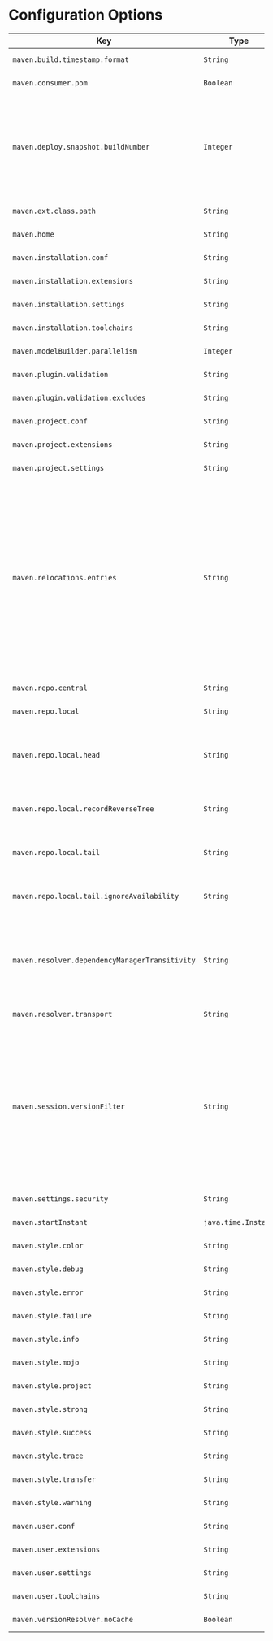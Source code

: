 
# Configuration Options
<!--
Licensed to the Apache Software Foundation (ASF) under one
or more contributor license agreements.  See the NOTICE file
distributed with this work for additional information
regarding copyright ownership.  The ASF licenses this file
to you under the Apache License, Version 2.0 (the
"License"); you may not use this file except in compliance
with the License.  You may obtain a copy of the License at

    http://www.apache.org/licenses/LICENSE-2.0

Unless required by applicable law or agreed to in writing,
software distributed under the License is distributed on an
"AS IS" BASIS, WITHOUT WARRANTIES OR CONDITIONS OF ANY
KIND, either express or implied.  See the License for the
specific language governing permissions and limitations
under the License.
-->





| Key | Type | Description | Default Value | Since | Source |
| --- | --- | --- | --- | --- | --- |
| `maven.build.timestamp.format` | `String` | Build timestamp format. |  `yyyy-MM-dd'T'HH:mm:ssXXX`  | 3.0.0 | Model properties |
| `maven.consumer.pom` | `Boolean` | User property for enabling/disabling the consumer POM feature. |  `true`  | 4.0.0 | User properties |
| `maven.deploy.snapshot.buildNumber` | `Integer` | User property for overriding calculated "build number" for snapshot deploys. Caution: this property should be RARELY used (if used at all). It may help in special cases like "aligning" a reactor build subprojects build numbers to perform a "snapshot lock down". Value given here must be <code>maxRemoteBuildNumber + 1</code> or greater, otherwise build will fail. How the number to be obtained is left to user (ie by inspecting snapshot repository metadata or alike). Note: this feature is present in Maven 3.9.7 but with different key: <code>maven.buildNumber</code>. In Maven 4 as part of cleanup effort this key was renamed to properly reflect its purpose. |  -  | 4.0.0 | User properties |
| `maven.ext.class.path` | `String` | Extensions class path. |  -  |  | User properties |
| `maven.home` | `String` | Maven home. |  -  | 3.0.0 | User properties |
| `maven.installation.conf` | `String` | Maven installation configuration directory. |  `${maven.home}/conf`  | 4.0.0 | User properties |
| `maven.installation.extensions` | `String` | Maven installation extensions. |  `${maven.installation.conf}/extensions.xml`  | 4.0.0 | User properties |
| `maven.installation.settings` | `String` | Maven installation settings. |  `${maven.installation.conf}/settings.xml`  | 4.0.0 | User properties |
| `maven.installation.toolchains` | `String` | Maven installation toolchains. |  `${maven.installation.conf}/toolchains.xml`  | 4.0.0 | User properties |
| `maven.modelBuilder.parallelism` | `Integer` | ProjectBuilder parallelism. |  `cores/2 + 1`  | 4.0.0 | User properties |
| `maven.plugin.validation` | `String` | Plugin validation level. |  `inline`  | 3.9.2 | User properties |
| `maven.plugin.validation.excludes` | `String` | Plugin validation exclusions. |  -  | 3.9.6 | User properties |
| `maven.project.conf` | `String` | Maven project configuration directory. |  `${session.rootDirectory}/.mvn`  | 4.0.0 | User properties |
| `maven.project.extensions` | `String` | Maven project extensions. |  `${maven.project.conf}/extensions.xml`  | 4.0.0 | User properties |
| `maven.project.settings` | `String` | Maven project settings. |  `${maven.project.conf}/settings.xml`  | 4.0.0 | User properties |
| `maven.relocations.entries` | `String` | User controlled relocations. This property is a comma separated list of entries with the syntax <code>GAV&gt;GAV</code>. The first <code>GAV</code> can contain <code>\*</code> for any elem (so <code>\*:\*:\*</code> would mean ALL, something you don't want). The second <code>GAV</code> is either fully specified, or also can contain <code>\*</code>, then it behaves as "ordinary relocation": the coordinate is preserved from relocated artifact. Finally, if right hand <code>GAV</code> is absent (line looks like <code>GAV&gt;</code>), the left hand matching <code>GAV</code> is banned fully (from resolving). <br/> Note: the <code>&gt;</code> means project level, while <code>&gt;&gt;</code> means global (whole session level, so even plugins will get relocated artifacts) relocation. <br/> For example, <pre>maven.relocations.entries = org.foo:\*:\*>, \\<br/>    org.here:\*:\*>org.there:\*:\*, \\<br/>    javax.inject:javax.inject:1>>jakarta.inject:jakarta.inject:1.0.5</pre> means: 3 entries, ban <code>org.foo group</code> (exactly, so <code>org.foo.bar</code> is allowed), relocate <code>org.here</code> to <code>org.there</code> and finally globally relocate (see <code>&gt;&gt;</code> above) <code>javax.inject:javax.inject:1</code> to <code>jakarta.inject:jakarta.inject:1.0.5</code>. |  -  | 4.0.0 | User properties |
| `maven.repo.central` | `String` | Maven central repository URL. The property will have the value of the <code>MAVEN_REPO_CENTRAL</code> environment variable if it is defined. |  `https://repo.maven.apache.org/maven2`  | 4.0.0 | User properties |
| `maven.repo.local` | `String` | Maven local repository. |  `${maven.user.conf}/repository`  | 3.0.0 | User properties |
| `maven.repo.local.head` | `String` | User property for chained LRM: the new "head" local repository to use, and "push" the existing into tail. Similar to <code>maven.repo.local.tail</code>, this property may contain comma separated list of paths to be used as local repositories (combine with chained local repository), but while latter is "appending" this one is "prepending". |  -  | 4.0.0 | User properties |
| `maven.repo.local.recordReverseTree` | `String` | User property for reverse dependency tree. If enabled, Maven will record ".tracking" directory into local repository with "reverse dependency tree", essentially explaining WHY given artifact is present in local repository. Default: <code>false</code>, will not record anything. |  `false`  | 3.9.0 | User properties |
| `maven.repo.local.tail` | `String` | User property for chained LRM: list of "tail" local repository paths (separated by comma), to be used with <code>org.eclipse.aether.util.repository.ChainedLocalRepositoryManager</code>. Default value: <code>null</code>, no chained LRM is used. |  -  | 3.9.0 | User properties |
| `maven.repo.local.tail.ignoreAvailability` | `String` | User property for chained LRM: whether to ignore "availability check" in tail or not. Usually you do want to ignore it. This property is mapped onto corresponding Resolver 2.x property, is like a synonym for it. Default value: <code>true</code>. |  -  | 3.9.0 | User properties |
| `maven.resolver.dependencyManagerTransitivity` | `String` | User property for selecting dependency manager behaviour regarding transitive dependencies and dependency management entries in their POMs. Maven 3 targeted full backward compatibility with Maven2, hence it ignored dependency management entries in transitive dependency POMs. Maven 4 enables "transitivity" by default, hence unlike Maven2, obeys dependency management entries deep in dependency graph as well. <br/> Default: <code>"true"</code>. |  `true`  | 4.0.0 | User properties |
| `maven.resolver.transport` | `String` | Resolver transport to use. Can be <code>default</code>, <code>wagon</code>, <code>apache</code>, <code>jdk</code> or <code>auto</code>. |  `default`  | 4.0.0 | User properties |
| `maven.session.versionFilter` | `String` | User property for version filter expression used in session, applied to resolving ranges: a semicolon separated list of filters to apply. By default, no version filter is applied (like in Maven 3). <br/> Supported filters: <ul> <li>"h" or "h(num)" - highest version or top list of highest ones filter</li> <li>"l" or "l(num)" - lowest version or bottom list of lowest ones filter</li> <li>"s" - contextual snapshot filter</li> <li>"e(G:A:V)" - predicate filter (leaves out G:A:V from range, if hit, V can be range)</li> </ul> Example filter expression: <code>"h(5);s;e(org.foo:bar:1)</code> will cause: ranges are filtered for "top 5" (instead full range), snapshots are banned if root project is not a snapshot, and if range for <code>org.foo:bar</code> is being processed, version 1 is omitted. Value in this property builds <code>org.eclipse.aether.collection.VersionFilter</code> instance. |  -  | 4.0.0 | User properties |
| `maven.settings.security` | `String` |  |  `${maven.user.conf}/settings-security4.xml`  |  | User properties |
| `maven.startInstant` | `java.time.Instant` | User property used to store the build timestamp. |  -  | 4.0.0 | User properties |
| `maven.style.color` | `String` | Maven output color mode. Allowed values are <code>auto</code>, <code>always</code>, <code>never</code>. |  `auto`  | 4.0.0 | User properties |
| `maven.style.debug` | `String` | Color style for debug messages. |  `bold,f:cyan`  | 4.0.0 | User properties |
| `maven.style.error` | `String` | Color style for error messages. |  `bold,f:red`  | 4.0.0 | User properties |
| `maven.style.failure` | `String` | Color style for failure messages. |  `bold,f:red`  | 4.0.0 | User properties |
| `maven.style.info` | `String` | Color style for info messages. |  `bold,f:blue`  | 4.0.0 | User properties |
| `maven.style.mojo` | `String` | Color style for mojo messages. |  `f:green`  | 4.0.0 | User properties |
| `maven.style.project` | `String` | Color style for project messages. |  `f:cyan`  | 4.0.0 | User properties |
| `maven.style.strong` | `String` | Color style for strong messages. |  `bold`  | 4.0.0 | User properties |
| `maven.style.success` | `String` | Color style for success messages. |  `bold,f:green`  | 4.0.0 | User properties |
| `maven.style.trace` | `String` | Color style for trace messages. |  `bold,f:magenta`  | 4.0.0 | User properties |
| `maven.style.transfer` | `String` | Color style for transfer messages. |  `f:bright-black`  | 4.0.0 | User properties |
| `maven.style.warning` | `String` | Color style for warning messages. |  `bold,f:yellow`  | 4.0.0 | User properties |
| `maven.user.conf` | `String` | Maven user configuration directory. |  `${user.home}/.m2`  | 4.0.0 | User properties |
| `maven.user.extensions` | `String` | Maven user extensions. |  `${maven.user.conf}/extensions.xml`  | 4.0.0 | User properties |
| `maven.user.settings` | `String` | Maven user settings. |  `${maven.user.conf}/settings.xml`  | 4.0.0 | User properties |
| `maven.user.toolchains` | `String` | Maven user toolchains. |  `${maven.user.conf}/toolchains.xml`  | 4.0.0 | User properties |
| `maven.versionResolver.noCache` | `Boolean` | User property for disabling version resolver cache. |  `false`  | 3.0.0 | User properties |


